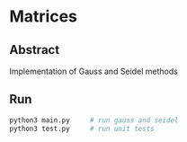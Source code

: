 # Matrices
## Abstract
Implementation of Gauss and Seidel methods

## Run
```bash
python3 main.py     # run gauss and seidel
python3 test.py     # run unit tests
```

